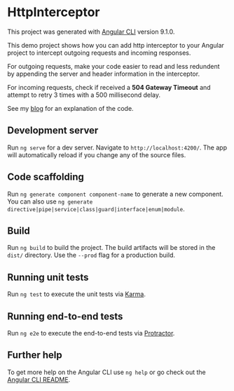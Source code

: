 # HttpInterceptor

This project was generated with [Angular CLI](https://github.com/angular/angular-cli) version 9.1.0.

This demo project shows how you can add http interceptor to your Angular project to intercept outgoing requests and incoming responses. 

For outgoing requests, make your code easier to read and less redundent by appending the server and header information in the interceptor.   

For incoming requests, check if received a **504 Gateway Timeout** and attempt to retry 3 times with a 500 millisecond delay. 

See my [blog](http://dev-reboot.com/http-interceptor/) for an explanation of the code.

## Development server

Run `ng serve` for a dev server. Navigate to `http://localhost:4200/`. The app will automatically reload if you change any of the source files.

## Code scaffolding

Run `ng generate component component-name` to generate a new component. You can also use `ng generate directive|pipe|service|class|guard|interface|enum|module`.

## Build

Run `ng build` to build the project. The build artifacts will be stored in the `dist/` directory. Use the `--prod` flag for a production build.

## Running unit tests

Run `ng test` to execute the unit tests via [Karma](https://karma-runner.github.io).

## Running end-to-end tests

Run `ng e2e` to execute the end-to-end tests via [Protractor](http://www.protractortest.org/).

## Further help

To get more help on the Angular CLI use `ng help` or go check out the [Angular CLI README](https://github.com/angular/angular-cli/blob/master/README.md).
